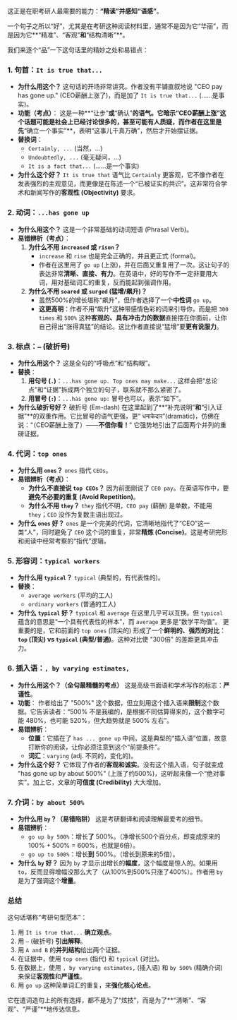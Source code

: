 这正是在职考研人最需要的能力：**“精读”并感知“语感”**。

一个句子之所以“好”，尤其是在考研这种阅读材料里，通常不是因为它“华丽”，而是因为它**“精准”、“客观”**和**“结构清晰”**。

我们来逐个“品”一下这句话里的精妙之处和易错点：



### 1. 句首：`It is true that...`



- **为什么用这个？** 这句话的开场非常讲究。作者没有平铺直叙地说 "CEO pay has gone up." (CEO薪酬上涨了)，而是加了 `It is true that...` (……是事实)。
- **功能（考点）**： 这是一种**“让步”**或**“确认”**的语气。它暗示“CEO薪酬上涨”这个话题可能是社会上已经讨论很多的，甚至可能有人质疑，而作者在这里是先**“确立一个事实”**，表明“这事儿千真万确”，然后才开始摆证据。
- **替换词**：
  - `Certainly, ...` (当然，...)
  - `Undoubtedly, ...` (毫无疑问，...)
  - `It is a fact that...` (……是一个事实)
- **为什么这个好？** `It is true that` 语气比 `Certainly` 更客观，它不像作者在发表强烈的主观意见，而更像是在陈述一个“已被证实的共识”。这非常符合学术和新闻写作的**客观性 (Objectivity)** 要求。



### 2. 动词：`...has gone up`



- **为什么用这个？** 这是一个非常基础的动词短语 (Phrasal Verb)。
- **易错辨析（考点）**：
  1. **为什么不用 `increased` 或 `risen`？**
     - `increase` 和 `rise` 也是完全正确的，并且更正式 (formal)。
     - 作者在这里用了 `go up` (上涨)，并在后面又重复用了一次。这让句子的表达非常**清晰、直接、有力**。在英语中，好的写作不一定非要用大词，用对基础词汇的重复，反而能起到强调作用。
  2. **为什么不用 `soared` 或 `surged` (猛增/飙升)？**
     - 虽然500%的增长堪称“飙升”，但作者选择了一个**中性词** `go up`。
     - **这更高明**：作者不用“飙升”这种带感情色彩的词来引导你，而是把 `300 times` 和 `500%` 这种**客观的、具有冲击力的数据**直接摆在你面前，让你自己得出“涨得真猛”的结论。这比作者直接说“猛增”要**更有说服力**。



### 3. 标点：`—` (破折号)



- **为什么用这个？** 这是全句的“呼吸点”和“结构眼”。
- **替换**：
  1. **用句号 (`.`)**：`...has gone up. Top ones may make...` 这样会把“总论点”和“证据”拆成两个独立的句子，联系就不那么紧密了。
  2. **用冒号 (`:`)**：`...has gone up:` 冒号也可以，表示“如下”。
- **为什么破折号好？** 破折号 (Em-dash) 在这里起到了**“补充说明”**和**“引入证据”**的双重作用。它比冒号的语气更强，更“ धमाकेदार”(dramatic)，仿佛在说：“（CEO薪酬上涨了）——**不信你看！**” 它强势地引出了后面两个并列的重磅证据。



### 4. 代词：`top ones`



- **为什么用 `ones`？** `ones` 指代 `CEOs`。
- **易错辨析（考点）**：
  - **为什么不直接说 `top CEOs`？** 因为前面刚说了 `CEO pay`。在英语写作中，要**避免不必要的重复 (Avoid Repetition)**。
  - **为什么不用 `they`？** `they` 指代不明，`CEO pay` (薪酬) 是单数，不能用 `they`；`CEO` 没作为复数主语出现过。
- **为什么 `ones` 好？** `ones` 是一个完美的代词，它清晰地指代了“CEO”这一类“人”，同时避免了 `CEO` 这个词的重复，非常**精炼 (Concise)**。这是考研完形和阅读中经常考察的“指代”逻辑。



### 5. 形容词：`typical workers`



- **为什么用 `typical`？** `typical` (典型的，有代表性的)。
- **替换**：
  - `average workers` (平均的工人)
  - `ordinary workers` (普通的工人)
- **为什么 `typical` 好？** `typical` 和 `average` 在这里几乎可以互换。但 `typical` 蕴含的意思是“一个具有代表性的样本”，而 `average` 更多是“数学平均值”。 更重要的是，它和前面的 `top ones` (顶尖的) 形成了一个**鲜明的、强烈的对比**：**`top` (顶尖) vs `typical` (典型/普通)**。这种对比使 "300倍" 的差距更具冲击力。



### 6. 插入语：`, by varying estimates,`



- **为什么用这个？（全句最精髓的考点）** 这是高级书面语和学术写作的标志：**严谨性**。
- **功能**： 作者给出了 "500%" 这个数据，但立刻用这个插入语来**限制**这个数据。它告诉读者：“500% 不是我编的，是根据不同估算得来的，这个数字可能 480%，也可能 520%，但大趋势就是 500% 左右”。
- **易错辨析**：
  - **位置**：它插在了 `has ... gone up` 中间，这是典型的“插入语”位置，故意打断你的阅读，让你必须注意到这个“前提条件”。
  - **词汇**：`varying` (adj. 不同的，变化的)。
- **为什么这个好？** 它体现了作者的**客观和诚实**。没有这个插入语，句子就变成 "has gone up by about 500%" (上涨了约500%)，这听起来像一个“绝对事实”。加上它，文章的**可信度 (Credibility)** 大大增加。



### 7. 介词：`by about 500%`



- **为什么用 `by`？（易错陷阱）** 这是考研翻译和阅读理解最爱考的细节。
- **易错辨析**：
  - `go up by 500%`：增长**了** 500%。（净增长500个百分点，即变成原来的 100% + 500% = 600%，也就是6倍）。
  - `go up to 500%`：增长**到** 500%。（增长到原来的5倍）。
- **为什么 `by` 好？** 因为 `by` 才显示出增长的**幅度**，这个幅度是惊人的。如果用 `to`，反而显得增幅没那么大了（从100%到500%只涨了400%）。作者用 `by` 是为了强调这个**增量**。



### 总结



这句话堪称“考研句型范本”：

1. 用 `It is true that...` **确立观点**。
2. 用 `—` (破折号) **引出解释**。
3. 用 `A and B` 的**并列结构**给出两个证据。
4. 在证据中，使用 `top ones` (指代) 和 `typical` (对比)。
5. 在数据上，使用 `, by varying estimates,` (插入语) 和 `by 500%` (精确介词) 来保证**客观性**和**严谨性**。
6. 用 `go up` 这种简单词汇的重复，来**强化核心论点**。

它在遣词造句上的所有选择，都不是为了“炫技”，而是为了**“清晰”、“客观”、“严谨”**地传达信息。